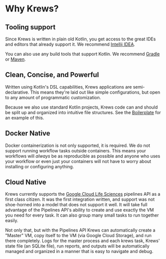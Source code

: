 # Why Krews?

## Tooling support

Since Krews is written in plain old Kotlin, you get access to the great IDEs and editors that already support it. 
We recommend [Intellij IDEA](https://www.jetbrains.com/idea/).

You can also use any build tools that support Kotlin. We recommend 
[Gradle](https://kotlinlang.org/docs/reference/using-gradle.html) or 
[Maven](https://kotlinlang.org/docs/reference/using-maven.html).

## Clean, Concise, and Powerful

Written using Kotlin's DSL capabilities, Krews applications are semi-declarative. This means they're laid out like 
simple configurations, but open to any amount of programmatic customization.

Because we also use standard Kotlin projects, Krews code can and should be split up and organized into intuitive file 
structures. See the [Boilerplate](https://github.com/weng-lab/krews-boilerplate) for an example of this.

## Docker Native

Docker containerization is not only supported, it is required. We do not support running workflow tasks outside 
containers. This means your workflows will *always* be as reproducible as possible and anyone who uses your 
workflow or even just your containers will not have to worry about installing or configuring anything.

## Cloud Native

Krews currently supports the [Google Cloud Life Sciences](https://cloud.google.com/life-sciences/) pipelines API as a first 
class citizen. It was the first integration written, and support was not shoe-horned into a model that does not 
support it well. It will take full advantage of the Pipelines API's ability to create and use exactly the VM 
you need for every task. It can also group many small tasks to run together easily.

Not only that, but with the Pipelines API Krews can automatically create a "Master" VM, copy itself to the VM 
(via Google Cloud Storage), and run there completely. Logs for the master process and each krews task, Krews' state 
file (an SQLite file), run reports, and outputs will be automatically managed and organized in a manner that is 
easy to navigate and debug.